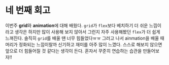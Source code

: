 # 네 번째 회고

이번주 **grid**와 **animation**에 대해 배웠다.
`grid`가 `flex`보다 베치하기 더 쉬운 느낌이라고 생각은 하지만 많이 사용해 보지 않아서 그런지 자주 사용해봤던 `flex`가 더 쉽게 느껴진다.
솔직히 `grid`를 배울 땐 너무 힘들었다ㅠㅠ 그러고 나서 ainmation을 배울 때 머리가 정화되는 느낌이랄까 신기하고 재미를 아주 많이 느꼈다.
스스로 해보지 않으면 앞으로 더 힘들어질 것 같다는 생각이 든다. 혼자서 꾸준히 연습하는 습관을 만들어보자!!
